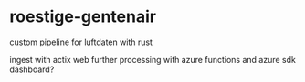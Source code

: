 # roestige-gentenair
custom pipeline for luftdaten with rust

ingest with actix web
further processing with azure functions and azure sdk
dashboard?
